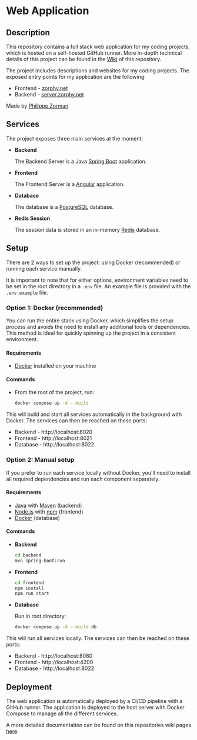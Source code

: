# Web Application
## Description
This repository contains a full stack web application for my coding projects, which is hosted on a self-hosted GitHub runner.
More in-depth technical details of this project can be found in the [Wiki](https://github.com/zor-cell/WebApplication/wiki) of this repository. 

The project includes descriptions and websites for my coding projects. The exposed
entry points for my application are the following:
* Frontend - [zorphy.net](https://zorphy.net)
* Backend - [server.zorphy.net](https://zorphy.net)

Made by [Philippe Zorman](https://github.com/zor-cell/WebApplication/tree/master)

## Services
The project exposes three main services at the moment:
* **Backend**

  The Backend Server is a Java [Spring Boot](https://spring.io/projects/spring-boot) application.
* **Frontend**

  The Frontend Server is a [Angular](https://angular.dev/) application.
* **Database**

  The database is a [PostgreSQL](https://www.postgresql.org/) database.

* **Redis Session**

  The session data is stored in an in-memory [Redis](https://redis.io/) database.

## Setup
There are 2 ways to set up the project: using Docker (recommended) or running each service manually.

It is important to note that for either options, environment variables need to be set in 
the root directory in a `.env` file.
An example file is provided with the `.env.example` file.

### Option 1: Docker (recommended)
You can run the entire stack using Docker, which simplifies the setup process and avoids the need to install any additional tools or dependencies.  
This method is ideal for quickly spinning up the project in a consistent environment.

#### Requirements
* [Docker](https://www.docker.com/) installed on your machine

#### Commands
* From the root of the project, run:
  ```bash
  docker compose up -d --build
  ```

This will build and start all services automatically in the background with Docker.
The services can then be reached on these ports:
* Backend - http://localhost:8020
* Frontend - http://localhost:8021
* Database - http://localhost:8022

### Option 2: Manual setup
If you prefer to run each service locally without Docker, you'll need to install all required dependencies and run each component separately.

#### Requirements
* [Java](https://www.java.com/) with [Maven](https://maven.apache.org/) (backend)
* [Node.js](https://nodejs.org/) with [npm](https://www.npmjs.com/) (frontend)
* [Docker](https://www.docker.com/) (database)

#### Commands
* **Backend**
  ```bash
  cd backend
  mvn spring-boot:run
  ```
* **Frontend**
  ```bash
  cd frontend
  npm install
  npm run start
  ```
  
* **Database**
  
  Run in root directory:
  ```bash
  docker compose up -d --build db
  ```

This will run all services locally. The services can then be reached on these ports:
* Backend - http://localhost:8080
* Frontend - http://localhost:4200
* Database - http://localhost:8022

## Deployment
The web application is automatically deployed by a CI/CD pipeline with a GitHub runner. The application is deployed to the host server with Docker Compose to manage all the different services.

A more detailed documentation can be found on this repositories wiki pages [here](https://github.com/zor-cell/WebApplication/wiki/Deployment). 
